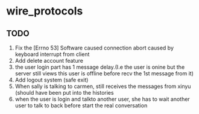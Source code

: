 # wire_protocols
## TODO
1. Fix the [Errno 53] Software caused connection abort caused by keyboard interrupt from client
2. Add delete account feature
3. the user login part has 1 message delay.(I.e the user is onine but the server still views this user is offline before recv the 1st message from it)
4. Add logout system (safe exit)
5. When sally is talking to carmen, still receives the messages from xinyu (should have been put into the histories
6. when the user is login and talkto another user, she has to wait another user to talk to back before start the real conversation
